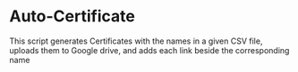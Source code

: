 # Auto-Certificate

This script generates Certificates with the names in a given CSV file, uploads them to Google drive, and adds each link beside the corresponding name
